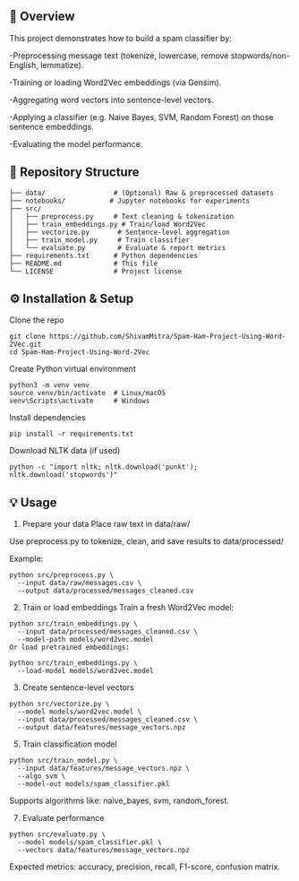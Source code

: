 ## 🚀 Overview

This project demonstrates how to build a spam classifier by:

-Preprocessing message text (tokenize, lowercase, remove stopwords/non-English, lemmatize).

-Training or loading Word2Vec embeddings (via Gensim).

-Aggregating word vectors into sentence-level vectors.

-Applying a classifier (e.g. Naive Bayes, SVM, Random Forest) on those sentence embeddings.

-Evaluating the model performance.

## 📁 Repository Structure
```
├── data/                 # (Optional) Raw & preprocessed datasets
├── notebooks/           # Jupyter notebooks for experiments
├── src/
│   ├── preprocess.py     # Text cleaning & tokenization
│   ├── train_embeddings.py # Train/load Word2Vec
│   ├── vectorize.py       # Sentence-level aggregation
│   ├── train_model.py     # Train classifier
│   └── evaluate.py        # Evaluate & report metrics
├── requirements.txt      # Python dependencies
├── README.md             # This file
└── LICENSE               # Project license
```

## ⚙️ Installation & Setup
Clone the repo
```
git clone https://github.com/ShivamMitra/Spam-Ham-Project-Using-Word-2Vec.git
cd Spam-Ham-Project-Using-Word-2Vec
```
Create Python virtual environment
```
python3 -m venv venv
source venv/bin/activate  # Linux/macOS
venv\Scripts\activate     # Windows
```
Install dependencies
```
pip install -r requirements.txt
```
Download NLTK data (if used)
```
python -c "import nltk; nltk.download('punkt'); nltk.download('stopwords')"
```

## 💡 Usage
1. Prepare your data
Place raw text in data/raw/

Use preprocess.py to tokenize, clean, and save results to data/processed/

Example:
```
python src/preprocess.py \
  --input data/raw/messages.csv \
  --output data/processed/messages_cleaned.csv
```
2. Train or load embeddings
Train a fresh Word2Vec model:
```
python src/train_embeddings.py \
  --input data/processed/messages_cleaned.csv \
  --model-path models/word2vec.model
Or load pretrained embeddings:

python src/train_embeddings.py \
  --load-model models/word2vec.model
```
3. Create sentence-level vectors
```   
python src/vectorize.py \
  --model models/word2vec.model \
  --input data/processed/messages_cleaned.csv \
  --output data/features/message_vectors.npz
```
5. Train classification model
```
python src/train_model.py \
  --input data/features/message_vectors.npz \
  --algo svm \
  --model-out models/spam_classifier.pkl
```
Supports algorithms like: naive_bayes, svm, random_forest.

7. Evaluate performance
```
python src/evaluate.py \
  --model models/spam_classifier.pkl \
  --vectors data/features/message_vectors.npz
```
Expected metrics: accuracy, precision, recall, F1-score, confusion matrix.


